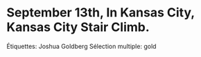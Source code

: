 # September 13th, In Kansas City, Kansas City Stair Climb.

Étiquettes: Joshua Goldberg
Sélection multiple: gold